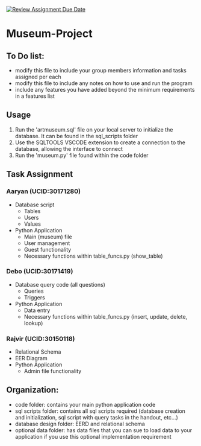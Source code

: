 [![Review Assignment Due Date](https://classroom.github.com/assets/deadline-readme-button-24ddc0f5d75046c5622901739e7c5dd533143b0c8e959d652212380cedb1ea36.svg)](https://classroom.github.com/a/oWm-EAsM)
# Museum-Project
## To Do list:
- modify this file to include your group members information and tasks assigned per each
- modify this file to include any notes on how to use and run the program
- include any features you have added beyond the minimum requirements in a features list

## Usage
1. Run the 'artmuseum.sql' file on your local server to initialize the database. It can be found in the sql_scripts folder
2. Use the SQLTOOLS VSCODE extension to create a connection to the database, allowing the interface to connect
3. Run the 'museum.py' file found within the code folder

## Task Assignment
### Aaryan (UCID:30171280)
- Database script
  - Tables
  - Users
  - Values
- Python Application
  - Main (museum) file
  - User management
  - Guest functionality
  - Necessary functions within table_funcs.py (show_table)

### Debo (UCID:30171419)
- Database query code (all questions)
  - Queries
  - Triggers
- Python Application
  - Data entry
  - Necessary functions within table_funcs.py (insert, update, delete, lookup)

### Rajvir (UCID:30150118)
- Relational Schema
- EER Diagram
- Python Application
  - Admin file functionality

## Organization:
- code folder: contains your main python application code
- sql scripts folder: contains all sql scripts required (database creation and initialization, sql script with query tasks in the handout, etc...)
- database design folder: EERD and relational schema
- optional data folder: has data files that you can sue to load data to your application if you use this optional implementation requirement
